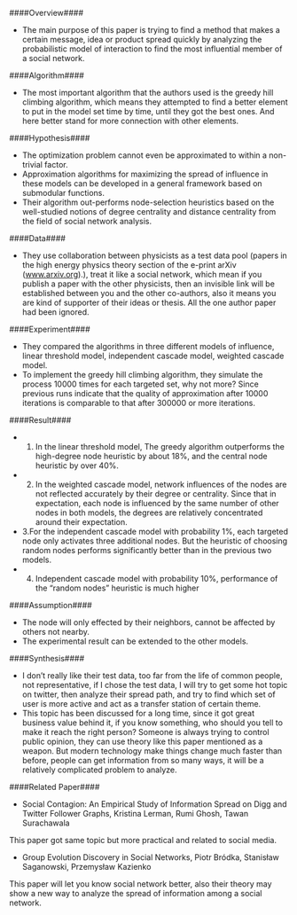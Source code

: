 ####Overview####
- The main purpose of this paper is trying to find a method that makes a certain message, idea or product spread quickly by analyzing the probabilistic model of interaction to find the most influential member of a social network.

####Algorithm####
- The most important algorithm that the authors used is the greedy hill climbing algorithm, which means they attempted to find a better element to put in the model set time by time, until they got the best ones. And here better stand for more connection with other elements.

####Hypothesis####
- The optimization problem cannot even be approximated to within a non-trivial factor.
- Approximation algorithms for maximizing the spread of influence in these models can be developed in a general framework based on submodular functions.
- Their algorithm out-performs node-selection heuristics based on the well-studied notions of degree centrality and distance centrality from the field of social network analysis.

####Data####
- They use collaboration between physicists as a test data pool (papers in the high energy physics theory section of the e-print arXiv (www.arxiv.org).), treat it like a social network, which mean if you publish a paper with the other physicists, then an invisible link will be established between you and the other co-authors, also it means you are kind of supporter of their ideas or thesis. All the one author paper had been ignored.

####Experiment####
- They compared the algorithms in three different models of influence, linear threshold model, independent cascade model, weighted cascade model.
- To implement the greedy hill climbing algorithm, they simulate the process 10000 times for each targeted set, why not more? Since previous runs indicate that the quality of approximation after 10000 iterations is comparable to that after 300000 or more iterations.

####Result####
- 1. In the linear threshold model, The greedy algorithm outperforms the high-degree node heuristic by about 18%, and the central node heuristic by over 40%.
- 2. In the weighted cascade model, network influences of the nodes are not reflected accurately by their degree or centrality. Since that in expectation, each node is influenced by the same number of other nodes in both models, the degrees are relatively concentrated around their expectation.
- 3.For the independent cascade model with probability 1%, each targeted node only activates three additional nodes. But the heuristic of choosing random nodes performs significantly better than in the previous two models.
- 4. Independent cascade model with probability 10%, performance of the “random nodes” heuristic is much higher 

####Assumption####
- The node will only effected by their neighbors, cannot be affected by others not nearby.
- The experimental result can be extended to the other models.

####Synthesis####
- I don’t really like their test data, too far from the life of common people, not representative, if I chose the test data, I will try to get some hot topic on twitter, then analyze their spread path, and try to find which set of user is more active and act as a transfer station of certain theme.
- This topic has been discussed for a long time, since it got great business value behind it, if you know something, who should you tell to make it reach the right person? Someone is always trying to control public opinion, they can use theory like this paper mentioned as a weapon.  But modern technology make things change much faster than before, people can get information from so many ways, it will be a relatively complicated problem to analyze.

####Related Paper####
- Social Contagion: An Empirical Study of Information Spread on Digg and Twitter Follower Graphs,
Kristina Lerman, Rumi Ghosh, Tawan Surachawala

This paper got same topic but more practical and related to social media.

- Group Evolution Discovery in Social Networks, Piotr Bródka, Stanisław Saganowski, Przemysław Kazienko

This paper will let you know social network better, also their theory may show a new way to analyze the spread of information among a social network.


